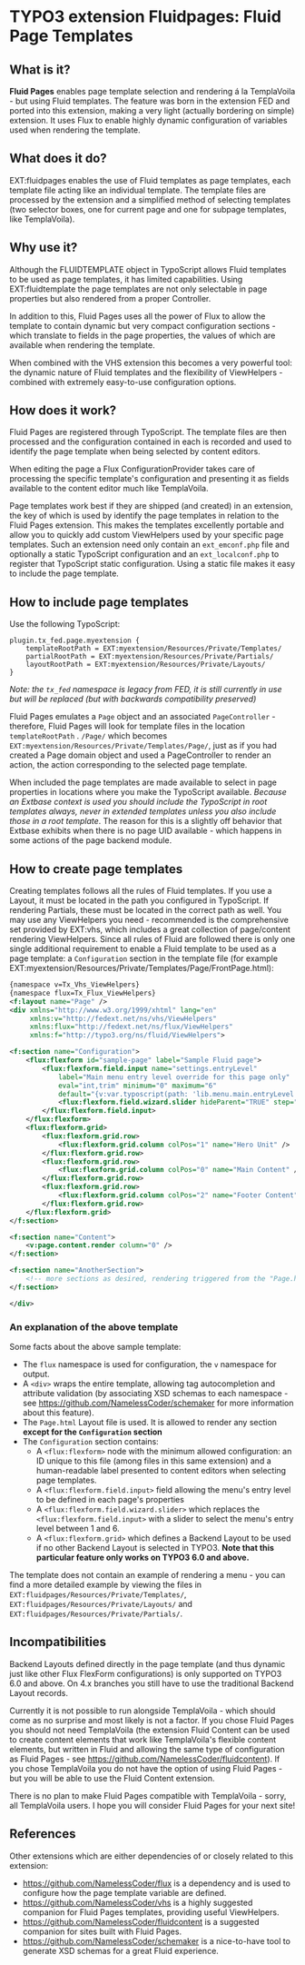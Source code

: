 TYPO3 extension Fluidpages: Fluid Page Templates
================================================

## What is it?

**Fluid Pages** enables page template selection and rendering á la TemplaVoila - but using Fluid templates. The feature was born
in the extension FED and ported into this extension, making a very light (actually bordering on simple) extension. It uses Flux
to enable highly dynamic configuration of variables used when rendering the template.

## What does it do?

EXT:fluidpages enables the use of Fluid templates as page templates, each template file acting like an individual template. The
template files are processed by the extension and a simplified method of selecting templates (two selector boxes, one for current
page and one for subpage templates, like TemplaVoila).

## Why use it?

Although the FLUIDTEMPLATE object in TypoScript allows Fluid templates to be used as page templates, it has limited capabilities.
Using EXT:fluidtemplate the page templates are not only selectable in page properties but also rendered from a proper Controller.

In addition to this, Fluid Pages uses all the power of Flux to allow the template to contain dynamic but very compact configuration
sections - which translate to fields in the page properties, the values of which are available when rendering the template.

When combined with the VHS extension this becomes a very powerful tool: the dynamic nature of Fluid templates and the flexibility
of ViewHelpers - combined with extremely easy-to-use configuration options.

## How does it work?

Fluid Pages are registered through TypoScript. The template files are then processed and the configuration contained in each is
recorded and used to identify the page template when being selected by content editors.

When editing the page a Flux ConfigurationProvider takes care of processing the specific template's configuration and presenting
it as fields available to the content editor much like TemplaVoila.

Page templates work best if they are shipped (and created) in an extension, the key of which is used by identify the page
templates in relation to the Fluid Pages extension. This makes the templates excellently portable and allow you to quickly add
custom ViewHelpers used by your specific page templates. Such an extension need only contain an `ext_emconf.php` file and
optionally a static TypoScript configuration and an `ext_localconf.php` to register that TypoScript static configuration. Using
a static file makes it easy to include the page template.

## How to include page templates

Use the following TypoScript:

```
plugin.tx_fed.page.myextension {
	templateRootPath = EXT:myextension/Resources/Private/Templates/
	partialRootPath = EXT:myextension/Resources/Private/Partials/
	layoutRootPath = EXT:myextension/Resources/Private/Layouts/
}
```

_Note: the `tx_fed` namespace is legacy from FED, it is still currently in use but will be replaced (but with backwards
compatibility preserved)_

Fluid Pages emulates a `Page` object and an associated `PageController` - therefore, Fluid Pages will look for template files in
the location `templateRootPath` . `/Page/` which becomes `EXT:myextension/Resources/Private/Templates/Page/`, just as if you had
created a Page domain object and used a PageController to render an action, the action corresponding to the selected page template.

When included the page templates are made available to select in page properties in locations where you make the TypoScript
available. _Because an Extbase context is used you should include the TypoScript in root templates always, never in extended
templates unless you also include those in a root template_. The reason for this is a slightly off behavior that Extbase exhibits
when there is no page UID available - which happens in some actions of the page backend module.

## How to create page templates

Creating templates follows all the rules of Fluid templates. If you use a Layout, it must be located in the path you configured
in TypoScript. If rendering Partials, these must be located in the correct path as well. You may use any ViewHelpers you need -
recommended is the comprehensive set provided by EXT:vhs, which includes a great collection of page/content rendering ViewHelpers.
Since all rules of Fluid are followed there is only one single additional requirement to enable a Fluid template to be used as
a page template: a `Configuration` section in the template file (for example
EXT:myextension/Resources/Private/Templates/Page/FrontPage.html):

```xml
{namespace v=Tx_Vhs_ViewHelpers}
{namespace flux=Tx_Flux_ViewHelpers}
<f:layout name="Page" />
<div xmlns="http://www.w3.org/1999/xhtml" lang="en"
     xmlns:v="http://fedext.net/ns/vhs/ViewHelpers"
     xmlns:flux="http://fedext.net/ns/flux/ViewHelpers"
     xmlns:f="http://typo3.org/ns/fluid/ViewHelpers">

<f:section name="Configuration">
	<flux:flexform id="sample-page" label="Sample Fluid page">
		<flux:flexform.field.input name="settings.entryLevel"
			label="Main menu entry level override for this page only"
			eval="int,trim" minimum="0" maximum="6"
			default="{v:var.typoscript(path: 'lib.menu.main.entryLevel')}">
			<flux:flexform.field.wizard.slider hideParent="TRUE" step="1" width="100" />
		</flux:flexform.field.input>
	</flux:flexform>
	<flux:flexform.grid>
        <flux:flexform.grid.row>
            <flux:flexform.grid.column colPos="1" name="Hero Unit" />
        </flux:flexform.grid.row>
        <flux:flexform.grid.row>
            <flux:flexform.grid.column colPos="0" name="Main Content" />
        </flux:flexform.grid.row>
        <flux:flexform.grid.row>
            <flux:flexform.grid.column colPos="2" name="Footer Content" />
        </flux:flexform.grid.row>
    </flux:flexform.grid>
</f:section>

<f:section name="Content">
	<v:page.content.render column="0" />
</f:section>

<f:section name="AnotherSection">
	<!-- more sections as desired, rendering triggered from the "Page.html" Layout file -->
</f:section>

</div>
```

### An explanation of the above template

Some facts about the above sample template:

* The `flux` namespace is used for configuration, the `v` namespace for output.
* A `<div>` wraps the entire template, allowing tag autocompletion and attribute validation (by associating XSD schemas to each
  namespace - see https://github.com/NamelessCoder/schemaker for more information about this feature).
* The `Page.html`  Layout file is used. It is allowed to render any section **except for the `Configuration` section**
* The `Configuration` section contains:
	* A `<flux:flexform>` node with the minimum allowed configuration: an ID unique to this file (among files in this same
	  extension) and a human-readable label presented to content editors when selecting page templates.
	* A `<flux:flexform.field.input>` field allowing the menu's entry level to be defined in each page's properties
	* A `<flux:flexform.field.wizard.slider>` which replaces the `<flux:flexform.field.input>` with a slider to select the
	  menu's entry level between 1 and 6.
	* A `<flux:flexform.grid>` which defines a Backend Layout to be used if no other Backend Layout is selected in TYPO3. __Note
	  that this particular feature only works on TYPO3 6.0 and above.__

The template does not contain an example of rendering a menu - you can find a more detailed example by viewing the files in
`EXT:fluidpages/Resources/Private/Templates/`, `EXT:fluidpages/Resources/Private/Layouts/` and
`EXT:fluidpages/Resources/Private/Partials/`.

## Incompatibilities

Backend Layouts defined directly in the page template (and thus dynamic just like other Flux FlexForm configurations) is only
supported on TYPO3 6.0 and above. On 4.x branches you still have to use the traditional Backend Layout records.

Currently it is not possible to run alongside TemplaVoila - which should come as no surprise and most likely is not a factor.
If you chose Fluid Pages you should not need TemplaVoila (the extension Fluid Content can be used to create content elements that
work like TemplaVoila's flexible content elements, but written in Fluid and allowing the same type of configuration as Fluid
Pages - see https://github.com/NamelessCoder/fluidcontent). If you chose TemplaVoila you do not have the option of using Fluid
Pages - but you will be able to use the Fluid Content extension.

There is no plan to make Fluid Pages compatible with TemplaVoila - sorry, all TemplaVoila users. I hope you will consider Fluid
Pages for your next site!

## References

Other extensions which are either dependencies of or closely related to this extension:

* https://github.com/NamelessCoder/flux is a dependency and is used to configure how the page template variable are defined.
* https://github.com/NamelessCoder/vhs is a highly suggested companion for Fluid Pages templates, providing useful ViewHelpers.
* https://github.com/NamelessCoder/fluidcontent is a suggested companion for sites built with Fluid Pages.
* https://github.com/NamelessCoder/schemaker is a nice-to-have tool to generate XSD schemas for a great Fluid experience.